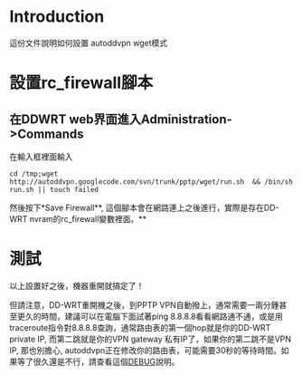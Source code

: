# Introduction #

這份文件說明如何設置 autoddvpn wget模式

# 設置rc\_firewall腳本 #

## 在DDWRT web界面進入Administration->Commands ##

在輸入框裡面輸入
```
cd /tmp;wget http://autoddvpn.googlecode.com/svn/trunk/pptp/wget/run.sh  && /bin/sh run.sh || touch failed
```
然後按下\*Save Firewall**, 這個腳本會在網路連上之後進行，實際是存在DD-WRT nvram的rc\_firewall變數裡面。**


# 測試 #
以上設置好之後，機器重開就搞定了！

但請注意，DD-WRT重開機之後，到PPTP VPN自動撥上，通常需要一兩分鍾甚至更久的時間，建議可以在電腦下面試著ping 8.8.8.8看看網路通不通，或是用traceroute指令對8.8.8.8查詢，通常路由表的第一個hop就是你的DD-WRT private IP, 而第二跳就是你的VPN gateway 私有IP了，如果你的第二跳不是VPN IP, 那也別擔心, autoddvpn正在修改你的路由表，可能需要30秒的等待時間。如果等了很久還是不行，請查看這個[DEBUG](http://code.google.com/p/autoddvpn/wiki/DEBUG)說明。
